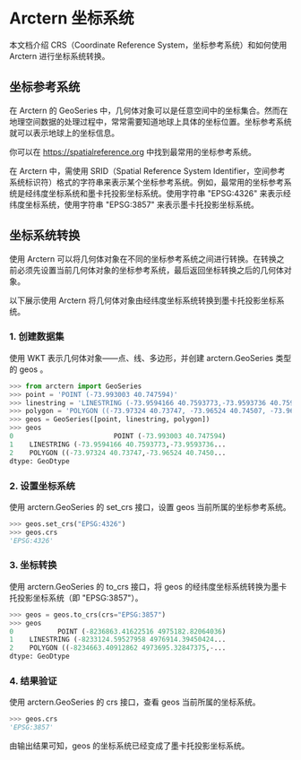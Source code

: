 # Arctern 坐标系统

本文档介绍 CRS（Coordinate Reference System，坐标参考系统）和如何使用 Arctern 进行坐标系统转换。

## 坐标参考系统

在 Arctern 的 GeoSeries 中，几何体对象可以是任意空间中的坐标集合。然而在地理空间数据的处理过程中，常常需要知道地球上具体的坐标位置。坐标参考系统就可以表示地球上的坐标信息。

你可以在 <https://spatialreference.org> 中找到最常用的坐标参考系统。

在 Arctern 中，需使用 SRID（Spatial Reference System Identifier，空间参考系统标识符）格式的字符串来表示某个坐标参考系统。例如，最常用的坐标参考系统是经纬度坐标系统和墨卡托投影坐标系统。使用字符串 "EPSG:4326" 来表示经纬度坐标系统，使用字符串 "EPSG:3857" 来表示墨卡托投影坐标系统。

## 坐标系统转换

使用 Arctern 可以将几何体对象在不同的坐标参考系统之间进行转换。在转换之前必须先设置当前几何体对象的坐标参考系统，最后返回坐标转换之后的几何体对象。

以下展示使用 Arctern 将几何体对象由经纬度坐标系统转换到墨卡托投影坐标系统。

### 1. 创建数据集

使用 WKT 表示几何体对象——点、线、多边形，并创建 arctern.GeoSeries 类型的 geos 。

```python
>>> from arctern import GeoSeries
>>> point = 'POINT (-73.993003 40.747594)'
>>> linestring = 'LINESTRING (-73.9594166 40.7593773,-73.9593736 40.7593593)'
>>> polygon = 'POLYGON ((-73.97324 40.73747, -73.96524 40.74507, -73.96118 40.75890, -73.95556 40.77654, -73.97324 40.73747))'
>>> geos = GeoSeries([point, linestring, polygon])
>>> geos
0                         POINT (-73.993003 40.747594)
1    LINESTRING (-73.9594166 40.7593773,-73.9593736...
2    POLYGON ((-73.97324 40.73747,-73.96524 40.7450...
dtype: GeoDtype
```

### 2. 设置坐标系统

使用 arctern.GeoSeries 的 set_crs 接口，设置 geos 当前所属的坐标参考系统。

```python
>>> geos.set_crs("EPSG:4326")
>>> geos.crs
'EPSG:4326'
```

### 3. 坐标转换

使用 arctern.GeoSeries 的 to_crs 接口，将 geos 的经纬度坐标系统转换为墨卡托投影坐标系统（即 "EPSG:3857"）。

```python
>>> geos = geos.to_crs(crs="EPSG:3857")
>>> geos
0           POINT (-8236863.41622516 4975182.82064036)
1    LINESTRING (-8233124.59527958 4976914.39450424...
2    POLYGON ((-8234663.40912862 4973695.32847375,-...
dtype: GeoDtype
```

### 4. 结果验证

使用 arctern.GeoSeries 的 crs 接口，查看 geos 当前所属的坐标系统。

```python
>>> geos.crs
'EPSG:3857'
```

由输出结果可知，geos 的坐标系统已经变成了墨卡托投影坐标系统。

